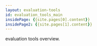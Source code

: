 ```yaml
---
layout: evaluation-tools
id: evaluation_tools_main
insidePage: {{site.pages[0].content}}
insidePage2: {{site.pages[1].content}}
---
```


evaluation tools overview.  




